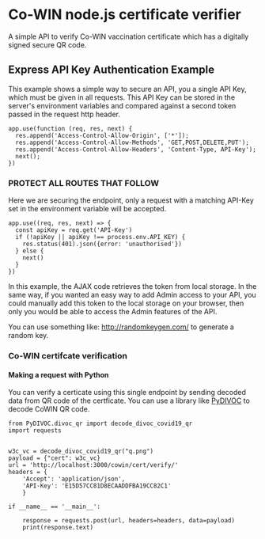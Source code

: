 # Co-WIN node.js certificate verifier

A simple API to verify Co-WIN vaccination certificate which has a digitally signed secure QR code.

## Express API Key Authentication Example

This example shows a simple way to secure an API, you a single API Key, which must be given in all requests. This API Key can be stored in the server's environment variables and compared against a second token passed in the request http header.

```
app.use(function (req, res, next) {
  res.append('Access-Control-Allow-Origin', ['*']);
  res.append('Access-Control-Allow-Methods', 'GET,POST,DELETE,PUT');
  res.append('Access-Control-Allow-Headers', 'Content-Type, API-Key');
  next();
})

```

### PROTECT ALL ROUTES THAT FOLLOW

Here we are securing the endpoint, only a request with a matching API-Key set in the environment variable will be accepted.

```
app.use((req, res, next) => {
  const apiKey = req.get('API-Key')
  if (!apiKey || apiKey !== process.env.API_KEY) {
    res.status(401).json({error: 'unauthorised'})
  } else {
    next()
  }
})
```

In this example, the AJAX code retrieves the token from local storage. In the same way, if you wanted an easy way to add Admin access to your API, you could manually add this token to the local storage on your browser, then only you would be able to access the Admin features of the API.

You can use something like: http://randomkeygen.com/ to generate a random key.

### Co-WIN certifcate verification 

#### Making a request with Python

You can verify a certicate using this single endpoint by sending decoded data from QR code of the certficate. You can use a library like [PyDIVOC](https://pypi.org/project/PyDIVOC/) to decode CoWIN QR code.


```
from PyDIVOC.divoc_qr import decode_divoc_covid19_qr
import requests


w3c_vc = decode_divoc_covid19_qr("q.png")
payload = {"cert": w3c_vc}
url = 'http://localhost:3000/cowin/cert/verify/'
headers = {
    'Accept': 'application/json',
    'API-Key': 'E15D57CC81D8ECAADDFBA19CC82C1'
    }

if __name__ == '__main__':

    response = requests.post(url, headers=headers, data=payload)
    print(response.text)
```
